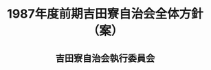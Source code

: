 <header>
<h1 class="title">1987年度前期吉田寮自治会全体方針（案）</h1>
<h2 class="author">吉田寮自治会執行委員会</h2>
</header>
